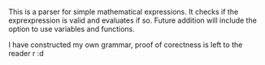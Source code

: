 This is a parser for simple mathematical expressions. It checks if the exprexpression is valid and evaluates if so. Future addition will include the option to use variables and functions.

I have constructed my own grammar, proof of corectness is left to the reader   r :d
